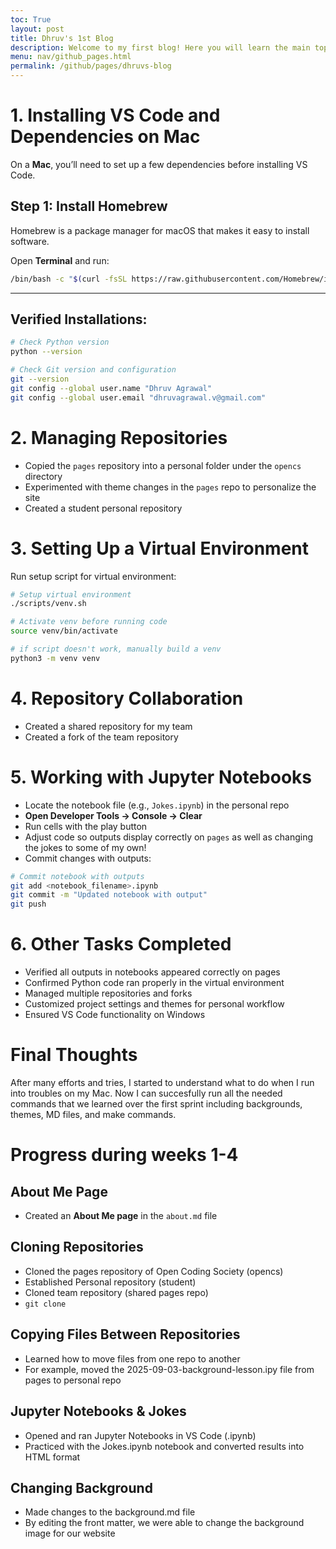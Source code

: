 ```yaml
---
toc: True
layout: post
title: Dhruv's 1st Blog
description: Welcome to my first blog! Here you will learn the main topics of the first CSSE Sprint.
menu: nav/github_pages.html
permalink: /github/pages/dhruvs-blog
---
```


# 1. Installing VS Code and Dependencies on Mac

On a **Mac**, you’ll need to set up a few dependencies before installing VS Code.

## **Step 1: Install Homebrew**
Homebrew is a package manager for macOS that makes it easy to install software.

Open **Terminal** and run:

```bash
/bin/bash -c "$(curl -fsSL https://raw.githubusercontent.com/Homebrew/install/HEAD/install.sh)"
```

---

## **Verified Installations:**

```bash
# Check Python version
python --version

# Check Git version and configuration
git --version
git config --global user.name "Dhruv Agrawal"
git config --global user.email "dhruvagrawal.v@gmail.com"
```

# 2. Managing Repositories

- Copied the `pages` repository into a personal folder under the `opencs` directory
- Experimented with theme changes in the `pages` repo to personalize the site
- Created a student personal repository

# 3. Setting Up a Virtual Environment

Run setup script for virtual environment:

```bash
# Setup virtual environment
./scripts/venv.sh
```

```bash
# Activate venv before running code
source venv/bin/activate
```

```bash
# if script doesn't work, manually build a venv
python3 -m venv venv
```

# 4. Repository Collaboration

- Created a shared repository for my team
- Created a fork of the team repository

# 5. Working with Jupyter Notebooks

- Locate the notebook file (e.g., `Jokes.ipynb`) in the personal repo
- **Open Developer Tools → Console → Clear**
- Run cells with the play button
- Adjust code so outputs display correctly on `pages` as well as changing the jokes to some of my own!
- Commit changes with outputs:

```bash
# Commit notebook with outputs
git add <notebook_filename>.ipynb
git commit -m "Updated notebook with output"
git push
```

# 6. Other Tasks Completed

- Verified all outputs in notebooks appeared correctly on pages
- Confirmed Python code ran properly in the virtual environment
- Managed multiple repositories and forks
- Customized project settings and themes for personal workflow
- Ensured VS Code functionality on Windows

# Final Thoughts

After many efforts and tries, I started to understand what to do when I run into troubles on my Mac. Now I can succesfully run all the needed commands that we learned over the first sprint including backgrounds, themes, MD files, and make commands.

# Progress during weeks 1-4

## About Me Page
- Created an **About Me page** in the `about.md` file

## Cloning Repositories
- Cloned the pages repository of Open Coding Society (opencs)
- Established Personal repository (student)
- Cloned team repository (shared pages repo)
- `git clone`

## Copying Files Between Repositories
- Learned how to move files from one repo to another
- For example, moved the 2025-09-03-background-lesson.ipy file from pages to personal repo

## Jupyter Notebooks & Jokes
- Opened and ran Jupyter Notebooks in VS Code (.ipynb)
- Practiced with the Jokes.ipynb notebook and converted results into HTML format

## Changing Background
- Made changes to the background.md file
- By editing the front matter, we were able to change the background image for our website



